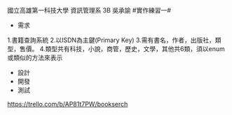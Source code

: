 國立高雄第一科技大學 資訊管理系 3B 吳承諭
#實作練習一#

- 需求

1.書籍查詢系統
2.以ISDN為主鍵(Primary Key)
3.需有書名，作者，出版社，類型，售價。
4.類型共有科技，小說，商管，歷史，文學，其他共6類，須以enum或類似的方法來表示
- 設計
- 開發
- 測試

https://trello.com/b/AP81t7PW/bookserch
